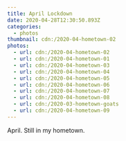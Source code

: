 ```yaml
---
title: April Lockdown
date: 2020-04-28T12:30:50.893Z
categories:
  - photos
thumbnail: cdn:/2020-04-hometown-02
photos:
  - url: cdn:/2020-04-hometown-02
  - url: cdn:/2020-04-hometown-01
  - url: cdn:/2020-04-hometown-03
  - url: cdn:/2020-04-hometown-04
  - url: cdn:/2020-04-hometown-05
  - url: cdn:/2020-04-hometown-06
  - url: cdn:/2020-04-hometown-07
  - url: cdn:/2020-04-hometown-08
  - url: cdn:/2020-03-hometown-goats
  - url: cdn:/2020-04-hometown-09
---
```


<style>
.fg-2020-04-28-april-lockdown {
  grid-template-columns: repeat(10, 1fr);
  grid-template-areas:
    "a a a a a a a a a a"
    "b b b b b c c c c c"
    "d d d d d d d d d d"
    "e e e e e e e e e e"
    "f f f f f g g g g g"
    "h h h h h h h i i i"
    "j j j j j j j j j j";
}

.fg-2020-04-28-april-lockdown > *:nth-child(1) { grid-area: a; }
.fg-2020-04-28-april-lockdown > *:nth-child(2) { grid-area: b; }
.fg-2020-04-28-april-lockdown > *:nth-child(3) { grid-area: c; }
.fg-2020-04-28-april-lockdown > *:nth-child(4) { grid-area: d; }
.fg-2020-04-28-april-lockdown > *:nth-child(5) { grid-area: e; }
.fg-2020-04-28-april-lockdown > *:nth-child(6) { grid-area: f; }
.fg-2020-04-28-april-lockdown > *:nth-child(7) { grid-area: g; }
.fg-2020-04-28-april-lockdown > *:nth-child(8) { grid-area: h; }
.fg-2020-04-28-april-lockdown > *:nth-child(9) { grid-area: i; }
.fg-2020-04-28-april-lockdown > *:nth-child(10) { grid-area: j; }
</style>

April. Still in my hometown.
